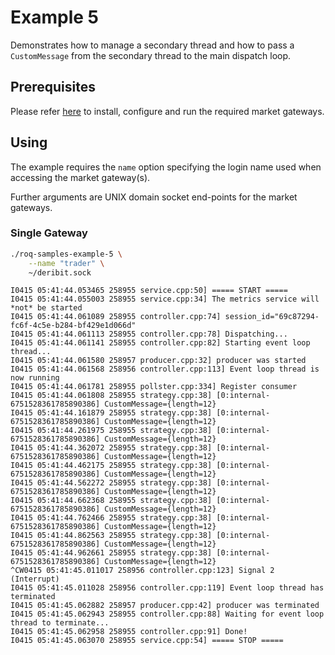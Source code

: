 # Example 5

Demonstrates how to manage a secondary thread and how to pass a `CustomMessage`
from the secondary thread to the main dispatch loop.


## Prerequisites

Please refer [here](../../../../README.md#gateways-install-configure-run) to
install, configure and run the required market gateways.


## Using

The example requires the `name` option specifying the login name used
when accessing the market gateway(s).

Further arguments are UNIX domain socket end-points for the market gateways.

### Single Gateway

```bash
./roq-samples-example-5 \
    --name "trader" \
    ~/deribit.sock
```

```text
I0415 05:41:44.053465 258955 service.cpp:50] ===== START =====
I0415 05:41:44.055003 258955 service.cpp:34] The metrics service will *not* be started
I0415 05:41:44.061089 258955 controller.cpp:74] session_id="69c87294-fc6f-4c5e-b284-bf429e1d066d"
I0415 05:41:44.061113 258955 controller.cpp:78] Dispatching...
I0415 05:41:44.061141 258955 controller.cpp:82] Starting event loop thread...
I0415 05:41:44.061580 258957 producer.cpp:32] producer was started
I0415 05:41:44.061568 258956 controller.cpp:113] Event loop thread is now running
I0415 05:41:44.061781 258955 pollster.cpp:334] Register consumer
I0415 05:41:44.061808 258955 strategy.cpp:38] [0:internal-6751528361785890386] CustomMessage={length=12}
I0415 05:41:44.161879 258955 strategy.cpp:38] [0:internal-6751528361785890386] CustomMessage={length=12}
I0415 05:41:44.261975 258955 strategy.cpp:38] [0:internal-6751528361785890386] CustomMessage={length=12}
I0415 05:41:44.362072 258955 strategy.cpp:38] [0:internal-6751528361785890386] CustomMessage={length=12}
I0415 05:41:44.462175 258955 strategy.cpp:38] [0:internal-6751528361785890386] CustomMessage={length=12}
I0415 05:41:44.562272 258955 strategy.cpp:38] [0:internal-6751528361785890386] CustomMessage={length=12}
I0415 05:41:44.662368 258955 strategy.cpp:38] [0:internal-6751528361785890386] CustomMessage={length=12}
I0415 05:41:44.762466 258955 strategy.cpp:38] [0:internal-6751528361785890386] CustomMessage={length=12}
I0415 05:41:44.862563 258955 strategy.cpp:38] [0:internal-6751528361785890386] CustomMessage={length=12}
I0415 05:41:44.962661 258955 strategy.cpp:38] [0:internal-6751528361785890386] CustomMessage={length=12}
^CW0415 05:41:45.011017 258956 controller.cpp:123] Signal 2 (Interrupt)
I0415 05:41:45.011028 258956 controller.cpp:119] Event loop thread has terminated
I0415 05:41:45.062882 258957 producer.cpp:42] producer was terminated
I0415 05:41:45.062943 258955 controller.cpp:88] Waiting for event loop thread to terminate...
I0415 05:41:45.062958 258955 controller.cpp:91] Done!
I0415 05:41:45.063070 258955 service.cpp:54] ===== STOP =====
```
